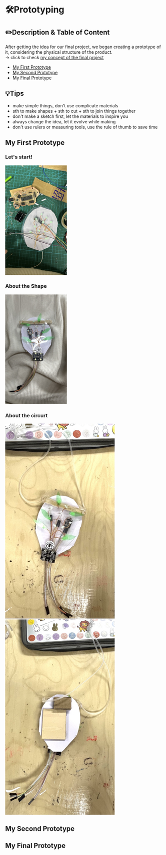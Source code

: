 # 🛠️Prototyping

## ✏️Description & Table of Content
After getting the idea for our final project, we began creating a prototype of it, considering the physical structure of the product. 
<br/>
-> click to check [my concept of the final project](https://github.com/Yunqi2001/TJU-PCB-2023/blob/main/04-exploration/README.md#1-idea-of-my-final-project)
<br/>
- [My First Prototype](#my-first-prototype)
- [My Second Prototype](#my-second-prototype)
- [My Final Prototype](#my-final-prototype)

## 💡Tips
- make simple things, don't use complicate materials
- sth to make shapes + sth to cut + sth to join things together
- don't make a sketch first, let the materials to inspire you
- always change the idea, let it evolve while making
- don't use rulers or measuring tools, use the rule of thumb to save time

## My First Prototype
### Let's start!	
 <p align="left">
	<img src="./images/IMG_2196.jpeg") alt="size limit image cant be show" height="350">
</p>

### About the Shape
<p align="left">
	<img src="./images/IMG_2201.jpeg") alt="size limit image cant be show" height="350">
</p>

### About the circurt
<p align="left">
	<img src="./images/IMG_2197.jpeg") alt="size limit image cant be show" width="350">
	<img src="./images/IMG_2198.jpeg") alt="size limit image cant be show" width="350">
</p>

## My Second Prototype

## My Final Prototype
